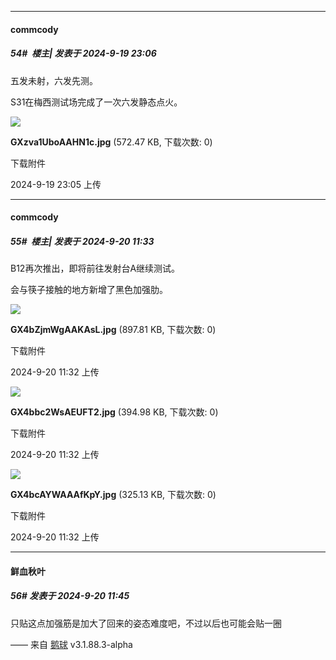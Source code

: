﻿
*****

####  commcody  
##### 54#         楼主| 发表于 2024-9-19 23:06

五发未射，六发先测。

S31在梅西测试场完成了一次六发静态点火。

<img src="https://img.saraba1st.com/forum/202409/19/230556h77lb1z4r007uu0l.jpg" referrerpolicy="no-referrer">

<strong>GXzva1UboAAHN1c.jpg</strong> (572.47 KB, 下载次数: 0)

下载附件

2024-9-19 23:05 上传


*****

####  commcody  
##### 55#         楼主| 发表于 2024-9-20 11:33

B12再次推出，即将前往发射台A继续测试。

会与筷子接触的地方新增了黑色加强肋。

<img src="https://img.saraba1st.com/forum/202409/20/113217ncp7zdd9m3eopo9e.jpg" referrerpolicy="no-referrer">

<strong>GX4bZjmWgAAKAsL.jpg</strong> (897.81 KB, 下载次数: 0)

下载附件

2024-9-20 11:32 上传

<img src="https://img.saraba1st.com/forum/202409/20/113217zk8fr7j57o50ljlf.jpg" referrerpolicy="no-referrer">

<strong>GX4bbc2WsAEUFT2.jpg</strong> (394.98 KB, 下载次数: 0)

下载附件

2024-9-20 11:32 上传

<img src="https://img.saraba1st.com/forum/202409/20/113217mc9xicn690brj9co.jpg" referrerpolicy="no-referrer">

<strong>GX4bcAYWAAAfKpY.jpg</strong> (325.13 KB, 下载次数: 0)

下载附件

2024-9-20 11:32 上传


*****

####  鲜血秋叶  
##### 56#       发表于 2024-9-20 11:45

只贴这点加强筋是加大了回来的姿态难度吧，不过以后也可能会贴一圈

—— 来自 [鹅球](https://www.pgyer.com/xfPejhuq) v3.1.88.3-alpha

